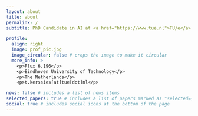 ```yaml
---
layout: about
title: about
permalink: /
subtitle: PhD Candidate in AI at <a href="https://www.tue.nl">TU/e</a> <a href="https://www.tue-mps.org/">MPS Lab</a>

profile:
  align: right
  image: prof_pic.jpg
  image_circular: false # crops the image to make it circular
  more_info: >
    <p>Flux 6.196</p>
    <p>Eindhoven University of Technology</p>
    <p>The Netherlands</p>
    <p>t.kerssies[at]tue[dot]nl</p>

news: false # includes a list of news items
selected_papers: true # includes a list of papers marked as "selected={true}"
social: true # includes social icons at the bottom of the page
---
```

